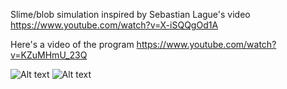 Slime/blob simulation inspired by Sebastian Lague's video https://www.youtube.com/watch?v=X-iSQQgOd1A

Here's a video of the program
https://www.youtube.com/watch?v=KZuMHmU_23Q

![Alt text](./screenshots/screenshots1.png?raw=true)
![Alt text](./screenshots/screenshots2.png?raw=true)
